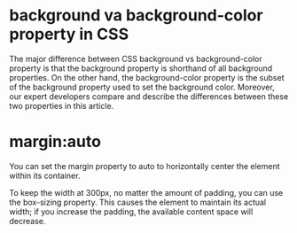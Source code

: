 background va background-color property in CSS
==============================================
The major difference between CSS background vs background-color property is that the background property is shorthand of all background properties. On the other hand, the background-color property is the subset of the background property used to set the background color. Moreover, our expert developers compare and describe the differences between these two properties in this article.

margin:auto
===========
You can set the margin property to auto to horizontally center the element within its container.

To keep the width at 300px, no matter the amount of padding, you can use the box-sizing property. This causes the element to maintain its actual width; if you increase the padding, the available content space will decrease.

